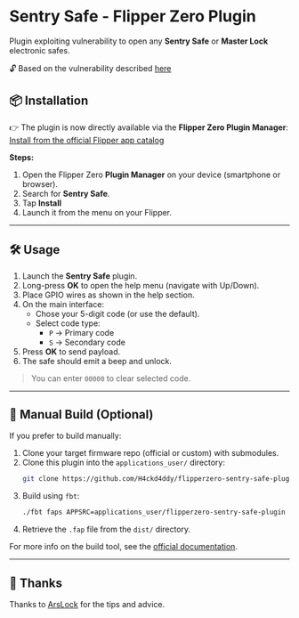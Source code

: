 # Sentry Safe - Flipper Zero Plugin

Plugin exploiting vulnerability to open any **Sentry Safe** or **Master Lock** electronic safes.

🔓 Based on the vulnerability described [here](https://github.com/H4ckd4ddy/bypass-sentry-safe)

## 📦 Installation

👉 The plugin is now directly available via the **Flipper Zero Plugin Manager**:  
[Install from the official Flipper app catalog](https://lab.flipper.net/apps/gpio_sentry_safe)

**Steps:**

1. Open the Flipper Zero **Plugin Manager** on your device (smartphone or browser).
2. Search for **Sentry Safe**.
3. Tap **Install**
4. Launch it from the menu on your Flipper.

---

## 🛠 Usage

1. Launch the **Sentry Safe** plugin.
2. Long-press **OK** to open the help menu (navigate with Up/Down).
3. Place GPIO wires as shown in the help section.
4. On the main interface:
   - Chose your 5-digit code (or use the default).
   - Select code type:
     - `P` → Primary code
     - `S` → Secondary code
5. Press **OK** to send payload.
6. The safe should emit a beep and unlock.

> You can enter `00000` to clear selected code.

---

## 🧰 Manual Build (Optional)

If you prefer to build manually:

1. Clone your target firmware repo (official or custom) with submodules.
2. Clone this plugin into the `applications_user/` directory:
   ```bash
   git clone https://github.com/H4ckd4ddy/flipperzero-sentry-safe-plugin applications_user/flipperzero-sentry-safe-plugin
   ```
3. Build using `fbt`:
   ```bash
   ./fbt faps APPSRC=applications_user/flipperzero-sentry-safe-plugin
   ```
4. Retrieve the `.fap` file from the `dist/` directory.

For more info on the build tool, see the [official documentation](https://github.com/flipperdevices/flipperzero-firmware/blob/dev/documentation/fbt.md).

---

## 🙏 Thanks

Thanks to [ArsLock](https://www.linkedin.com/in/arslock-lumes-38aba030a/) for the tips and advice.
